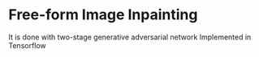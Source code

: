 # **Free-form Image Inpainting**
It is done with two-stage generative adversarial network
Implemented in Tensorflow